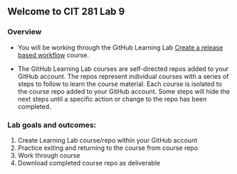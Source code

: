 ## Welcome to CIT 281 Lab 9

### Overview

- You will be working through the GitHub Learning Lab [Create a release based workflow](https://lab.github.com/githubtraining/create-a-release-based-workflow) course.

- The GitHub Learning Lab courses are self-directed repos added to your GitHub account. The repos represent individual courses with a series of steps to follow to learn the course material. Each course is isolated to the course repo added to your GitHub account. Some steps will hide the next steps until a specific action or change to the repo has been completed.

### Lab goals and outcomes:

1. Create Learning Lab course/repo within your GitHub account
2. Practice exiting and returning to the course from course repo
3. Work through course
4. Download completed course repo as deliverable


